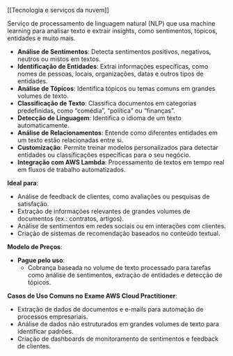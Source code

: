 [[Tecnologia e serviços da nuvem]]

Serviço de processamento de linguagem natural (NLP) que usa machine learning para analisar texto e extrair insights, como sentimentos, tópicos, entidades e muito mais.
- **Análise de Sentimentos**: Detecta sentimentos positivos, negativos, neutros ou mistos em textos.
- **Identificação de Entidades**: Extrai informações específicas, como nomes de pessoas, locais, organizações, datas e outros tipos de entidades.
- **Análise de Tópicos**: Identifica tópicos ou temas comuns em grandes volumes de texto.
- **Classificação de Texto**: Classifica documentos em categorias predefinidas, como “comédia”, “política” ou “finanças”.
- **Detecção de Linguagem**: Identifica o idioma de um texto automaticamente.
- **Análise de Relacionamentos**: Entende como diferentes entidades em um texto estão relacionadas entre si.
- **Customização**: Permite treinar modelos personalizados para detectar entidades ou classificações específicas para o seu negócio.
- **Integração com AWS Lambda**: Processamento de textos em tempo real em fluxos de trabalho automatizados.

**Ideal para**:

- Análise de feedback de clientes, como avaliações ou pesquisas de satisfação.
- Extração de informações relevantes de grandes volumes de documentos (ex.: contratos, artigos).
- Análise de sentimentos em redes sociais ou em interações com clientes.
- Criação de sistemas de recomendação baseados no conteúdo textual.

**Modelo de Preços**:

- **Pague pelo uso**:
    - Cobrança baseada no volume de texto processado para tarefas como análise de sentimentos, extração de entidades e detecção de tópicos.

**Casos de Uso Comuns no Exame AWS Cloud Practitioner**:

- Extração de dados de documentos e e-mails para automação de processos empresariais.
- Análise de dados não estruturados em grandes volumes de texto para identificar padrões.
- Criação de dashboards de monitoramento de sentimentos e feedback de clientes.